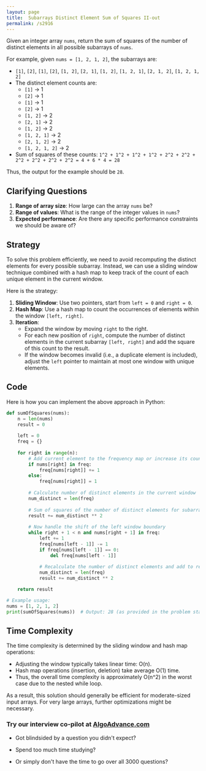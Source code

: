 ```yaml
---
layout: page
title:  Subarrays Distinct Element Sum of Squares II-out
permalink: /s2916
---
```


Given an integer array `nums`, return the sum of squares of the number of distinct elements in all possible subarrays of `nums`.

For example, given `nums = [1, 2, 1, 2]`, the subarrays are:
- `[1]`, `[2]`, `[1]`, `[2]`, `[1, 2]`, `[2, 1]`, `[1, 2]`, `[1, 2, 1]`, `[2, 1, 2]`, `[1, 2, 1, 2]`
- The distinct element counts are:
  - `[1]` -> 1
  - `[2]` -> 1
  - `[1]` -> 1
  - `[2]` -> 1
  - `[1, 2]` -> 2
  - `[2, 1]` -> 2
  - `[1, 2]` -> 2
  - `[1, 2, 1]` -> 2
  - `[2, 1, 2]` -> 2
  - `[1, 2, 1, 2]` -> 2
- Sum of squares of these counts: `1^2 + 1^2 + 1^2 + 1^2 + 2^2 + 2^2 + 2^2 + 2^2 + 2^2 + 2^2 = 4 + 6 * 4 = 28`

Thus, the output for the example should be `28`.

## Clarifying Questions

1. **Range of array size**: How large can the array `nums` be?
2. **Range of values**: What is the range of the integer values in `nums`?
3. **Expected performance**: Are there any specific performance constraints we should be aware of?

## Strategy

To solve this problem efficiently, we need to avoid recomputing the distinct elements for every possible subarray. Instead, we can use a sliding window technique combined with a hash map to keep track of the count of each unique element in the current window.

Here is the strategy:
1. **Sliding Window**: Use two pointers, start from `left = 0` and `right = 0`.
2. **Hash Map**: Use a hash map to count the occurrences of elements within the window `[left, right]`.
3. **Iteration**:
    - Expand the window by moving `right` to the right.
    - For each new position of `right`, compute the number of distinct elements in the current subarray `[left, right]` and add the square of this count to the result.
    - If the window becomes invalid (i.e., a duplicate element is included), adjust the `left` pointer to maintain at most one window with unique elements.
    
## Code

Here is how you can implement the above approach in Python:

```python
def sumOfSquares(nums):
    n = len(nums)
    result = 0
    
    left = 0
    freq = {}
    
    for right in range(n):
        # Add current element to the frequency map or increase its count
        if nums[right] in freq:
            freq[nums[right]] += 1
        else:
            freq[nums[right]] = 1
        
        # Calculate number of distinct elements in the current window
        num_distinct = len(freq)
        
        # Sum of squares of the number of distinct elements for subarrays ending at 'right'
        result += num_distinct ** 2
        
        # Now handle the shift of the left window boundary
        while right + 1 < n and nums[right + 1] in freq:
            left += 1
            freq[nums[left - 1]] -= 1
            if freq[nums[left - 1]] == 0:
                del freq[nums[left - 1]]
            
            # Recalculate the number of distinct elements and add to result
            num_distinct = len(freq)
            result += num_distinct ** 2

    return result

# Example usage:
nums = [1, 2, 1, 2]
print(sumOfSquares(nums))  # Output: 28 (as provided in the problem statement)
```

## Time Complexity

The time complexity is determined by the sliding window and hash map operations:
- Adjusting the window typically takes linear time: O(n).
- Hash map operations (insertion, deletion) take average O(1) time.
- Thus, the overall time complexity is approximately O(n^2) in the worst case due to the nested while loop.

As a result, this solution should generally be efficient for moderate-sized input arrays. For very large arrays, further optimizations might be necessary.


### Try our interview co-pilot at [AlgoAdvance.com](https://algoAdvance.com)

- Got blindsided by a question you didn't expect?

- Spend too much time studying?

- Or simply don't have the time to go over all 3000 questions?

